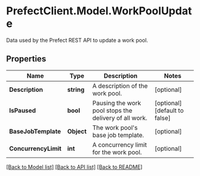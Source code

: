 # PrefectClient.Model.WorkPoolUpdate
Data used by the Prefect REST API to update a work pool.

## Properties

Name | Type | Description | Notes
------------ | ------------- | ------------- | -------------
**Description** | **string** | A description of the work pool. | [optional] 
**IsPaused** | **bool** | Pausing the work pool stops the delivery of all work. | [optional] [default to false]
**BaseJobTemplate** | **Object** | The work pool&#39;s base job template. | [optional] 
**ConcurrencyLimit** | **int** | A concurrency limit for the work pool. | [optional] 

[[Back to Model list]](../README.md#documentation-for-models) [[Back to API list]](../README.md#documentation-for-api-endpoints) [[Back to README]](../README.md)

